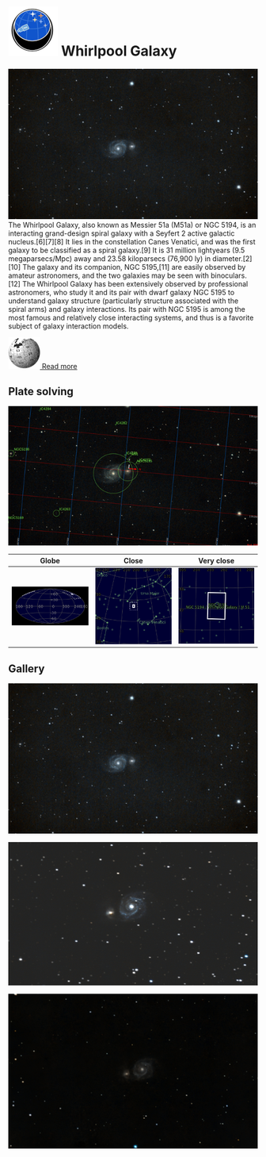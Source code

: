 # ![](..//Imaging//Common/pyl-tiny.png) Whirlpool Galaxy
![IMG](..//Imaging//HD/Whirlpool_Galaxy+00+co.jpg)
The Whirlpool Galaxy, also known as Messier 51a (M51a) or NGC 5194, is an interacting grand-design spiral galaxy with a Seyfert 2 active galactic nucleus.[6][7][8] It lies in the constellation Canes Venatici, and was the first galaxy to be classified as a spiral galaxy.[9] It is 31 million lightyears (9.5 megaparsecs/Mpc) away and 23.58 kiloparsecs (76,900 ly) in diameter.[2][10] The galaxy and its companion, NGC 5195,[11] are easily observed by amateur astronomers, and the two galaxies may be seen with binoculars.[12] The Whirlpool Galaxy has been extensively observed by professional astronomers, who study it and its pair with dwarf galaxy NGC 5195 to understand galaxy structure (particularly structure associated with the spiral arms) and galaxy interactions. Its pair with NGC 5195 is among the most famous and relatively close interacting systems, and thus is a favorite subject of galaxy interaction models.

[![](..//Imaging//Common/Wikipedia.png) Read more](https://en.wikipedia.org/wiki/Whirlpool_Galaxy)
## Plate solving 


![IMG](..//Imaging//HD/Whirlpool_Galaxy_Annotated.jpg)


| Globe | Close | Very close |
| ----- | ----- | ----- |
|![IMG](..//Imaging//HD/Whirlpool_Galaxy_Globe.jpg) |![IMG](..//Imaging//HD/Whirlpool_Galaxy_Close.jpg) |![IMG](..//Imaging//HD/Whirlpool_Galaxy_Closer.jpg) |

## Gallery
![IMG](..//Imaging//HD/Whirlpool_Galaxy+00+co.jpg) 

![IMG](..//Imaging//HD/Whirlpool_Galaxy+01+co.jpg) 

![IMG](..//Imaging//HD/Whirlpool_Galaxy+02+co.jpg) 

